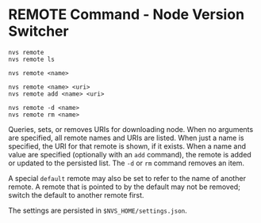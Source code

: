 # REMOTE Command - Node Version Switcher
```
nvs remote
nvs remote ls

nvs remote <name>

nvs remote <name> <uri>
nvs remote add <name> <uri>

nvs remote -d <name>
nvs remote rm <name>
```
Queries, sets, or removes URIs for downloading node. When no arguments are specified, all remote names and URIs are listed. When just a name is specified, the URI for that remote is shown, if it exists. When a name and value are specified (optionally with an `add` command), the remote is added or updated to the persisted list. The `-d` or `rm` command removes an item.

A special `default` remote may also be set to refer to the name of another remote. A remote that is pointed to by the default may not be removed; switch the default to another remote first.

The settings are persisted in `$NVS_HOME/settings.json`.
